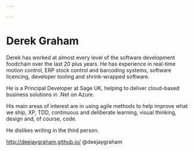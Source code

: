 ```yaml
---

---
```


# Derek Graham

Derek has worked at almost every level of the software development foodchain over the last 20 plus years. He has experience in real-time motion control, ERP stock control and barcoding systems, software licencing, developer tooling and shrink-wrapped software.

He is a Principal Developer at Sage UK, helping to deliver cloud-based business solutions in .Net on Azure.

His main areas of interest are in using agile methods to help improve what we ship, XP, TDD, continuous and deliberate learning, visual thinking, design and, of course, code.

He dislikes writing in the third person.

http://deejaygraham.github.io/
@deejaygraham